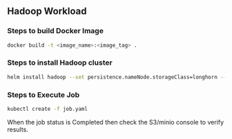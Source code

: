 ## Hadoop Workload

### Steps to build Docker Image
```bash
docker build -t <image_name>:<image_tag> .
```
### Steps to install Hadoop cluster
```bash
helm install hadoop --set persistence.nameNode.storageClass=longhorn --set persistence.dataNode.storageClass=longhorn --set persistence.dataNode.size=10Gi --set persistence.nameNode.size=10Gi   pfisterer-hadoop/hadoop
```


### Steps to Execute Job
```bash
kubectl create -f job.yaml
```

When the job status is Completed then check the S3/minio console to verify results.